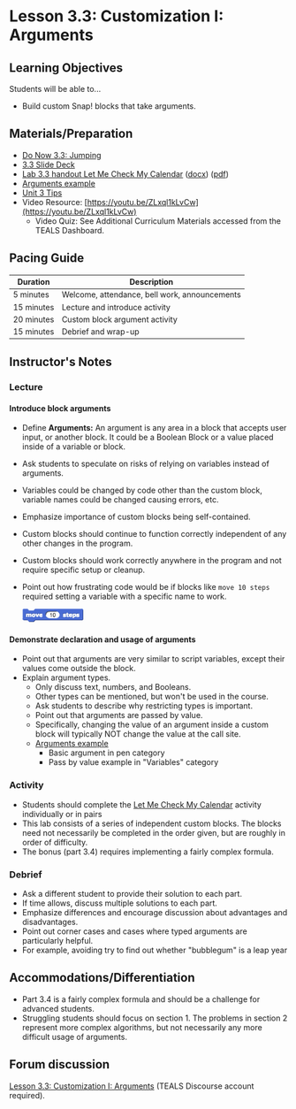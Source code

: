# Lesson 3.3: Customization I: Arguments

## Learning Objectives

Students will be able to...

* Build custom Snap! blocks that take arguments.

## Materials/Preparation

* [Do Now 3.3: Jumping](do_now_33.md)
* [3.3 Slide Deck](https://github.com/TEALSK12/introduction-to-computer-science/raw/master/slidedecks/TEALS%20SNAP%203.3.pptx)
* [Lab 3.3 handout Let Me Check My Calendar](lab_33.md) ([docx](https://github.com/TEALSK12/introduction-to-computer-science/raw/master/Unit%203%20Word/Lab%203.3%20Let%20Me%20Check%20My%20Calendar.docx)) ([pdf](https://github.com/TEALSK12/introduction-to-computer-science/raw/master/Unit%203%20PDF/Lab%203.3%20Let%20Me%20Check%20My%20Calendar.pdf))
* [Arguments example](http://snap.berkeley.edu/snapsource/snap.html#present:Username=brettwo&ProjectName=Lesson%203.3)
* [Unit 3 Tips](unit_3_tips.md)
* Video Resource: [https://youtu.be/ZLxql1kLvCw](https://youtu.be/ZLxql1kLvCw)
  * Video Quiz: See Additional Curriculum Materials accessed from the TEALS Dashboard.

## Pacing Guide

| Duration   | Description                                   |
| ---------- | --------------------------------------------- |
| 5 minutes  | Welcome, attendance, bell work, announcements |
| 15 minutes | Lecture and introduce activity                |
| 20 minutes | Custom block argument activity                |
| 15 minutes | Debrief and wrap-up                           |

## Instructor's Notes

### Lecture

#### Introduce block arguments

* Define **Arguments:** An argument is any area in a block that accepts user input, or another block. It could be a Boolean Block or a value placed inside of a variable or block.
* Ask students to speculate on risks of relying on variables instead of arguments.
* Variables could be changed by code other than the custom block, variable names could be changed causing errors, etc.
* Emphasize importance of custom blocks being self-contained.
* Custom blocks should continue to function correctly independent of any other changes in the program.
* Custom blocks should work correctly anywhere in the program and not require specific setup or cleanup.
* Point out how frustrating code would be if blocks like  `move 10 steps` required setting a variable with a specific name to work.

    ![Move 10 steps block](move.png)

#### Demonstrate declaration and usage of arguments

* Point out that arguments are very similar to script variables, except their values come outside the block.
* Explain argument types.
  * Only discuss text, numbers, and Booleans.
  * Other types can be mentioned, but won't be used in the course.
  * Ask students to describe why restricting types is important.
  * Point out that arguments are passed by value.
  * Specifically, changing the value of an argument inside a custom block will typically NOT change the value at the call site.
  * [Arguments example](http://snap.berkeley.edu/snapsource/snap.html#present:Username=brettwo&ProjectName=Lesson%203.3)
    * Basic argument in pen category
    * Pass by value example in "Variables" category

### Activity

* Students should complete the [Let Me Check My Calendar](lab_33.md) activity individually or in pairs
* This lab consists of a series of independent custom blocks.  The blocks need not necessarily be completed in the order given, but are roughly in order of difficulty.
* The bonus (part 3.4) requires implementing a fairly complex formula.

### Debrief

* Ask a different student to provide their solution to each part.  
* If time allows, discuss multiple solutions to each part.
* Emphasize differences and encourage discussion about advantages and disadvantages.
* Point out corner cases and cases where typed arguments are particularly helpful.
* For example, avoiding try to find out whether "bubblegum" is a leap year

## Accommodations/Differentiation

* Part 3.4 is a fairly complex formula and should be a challenge for advanced students.
* Struggling students should focus on section 1. The problems in section 2 represent more complex algorithms, but not necessarily any more difficult usage of arguments.

## Forum discussion

[Lesson 3.3: Customization I: Arguments](http://forums.tealsk12.org/c/intro-unit-3-variables-and-customization/lesson-3-3-customization-1) (TEALS Discourse account required).</a>
